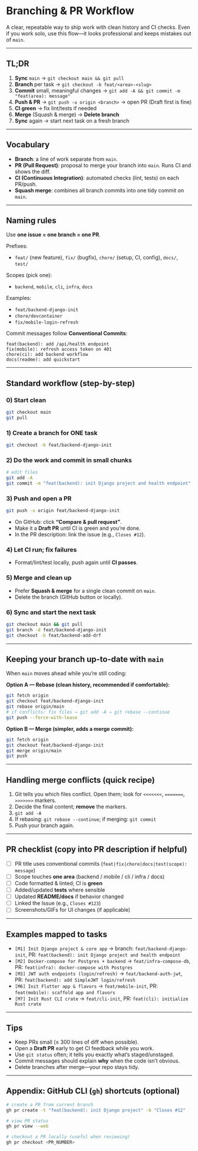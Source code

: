# Branching & PR Workflow

A clear, repeatable way to ship work with clean history and CI checks. Even if you work solo, use this flow—it looks professional and keeps mistakes out of `main`.

---

## TL;DR
1) **Sync** `main` → `git checkout main && git pull`
2) **Branch** per task → `git checkout -b feat/<area>-<slug>`
3) **Commit** small, meaningful changes → `git add -A && git commit -m "feat(area): message"`
4) **Push & PR** → `git push -u origin <branch>` → open PR (Draft first is fine)
5) **CI green** → fix lint/tests if needed
6) **Merge** (Squash & merge) → **Delete branch**
7) **Sync** again → start next task on a fresh branch

---

## Vocabulary
- **Branch**: a line of work separate from `main`.
- **PR (Pull Request)**: proposal to merge your branch into `main`. Runs CI and shows the diff.
- **CI (Continuous Integration)**: automated checks (lint, tests) on each PR/push.
- **Squash merge**: combines all branch commits into one tidy commit on `main`.

---

## Naming rules
Use **one issue = one branch = one PR**.

Prefixes:
- `feat/` (new feature), `fix/` (bugfix), `chore/` (setup, CI, config), `docs/`, `test/`

Scopes (pick one):
- `backend`, `mobile`, `cli`, `infra`, `docs`

Examples:
- `feat/backend-django-init`
- `chore/devcontainer`
- `fix/mobile-login-refresh`

Commit messages follow **Conventional Commits**:
```
feat(backend): add /api/health endpoint
fix(mobile): refresh access token on 401
chore(ci): add backend workflow
docs(readme): add quickstart
```

---

## Standard workflow (step-by-step)

### 0) Start clean
```bash
git checkout main
git pull
```

### 1) Create a branch for ONE task
```bash
git checkout -b feat/backend-django-init
```

### 2) Do the work and commit in small chunks
```bash
# edit files
git add -A
git commit -m "feat(backend): init Django project and health endpoint"
```

### 3) Push and open a PR
```bash
git push -u origin feat/backend-django-init
```
- On GitHub: click **“Compare & pull request”**.
- Make it a **Draft PR** until CI is green and you’re done.
- In the PR description: link the issue (e.g., `Closes #12`).

### 4) Let CI run; fix failures
- Format/lint/test locally, push again until **CI passes**.

### 5) Merge and clean up
- Prefer **Squash & merge** for a single clean commit on `main`.
- Delete the branch (GitHub button or locally).

### 6) Sync and start the next task
```bash
git checkout main && git pull
git branch -d feat/backend-django-init
git checkout -b feat/backend-add-drf
```

---

## Keeping your branch up-to-date with `main`

When `main` moves ahead while you’re still coding:

**Option A — Rebase (clean history, recommended if comfortable):**
```bash
git fetch origin
git checkout feat/backend-django-init
git rebase origin/main
# if conflicts: fix files → git add -A → git rebase --continue
git push --force-with-lease
```

**Option B — Merge (simpler, adds a merge commit):**
```bash
git fetch origin
git checkout feat/backend-django-init
git merge origin/main
git push
```

---

## Handling merge conflicts (quick recipe)
1) Git tells you which files conflict. Open them; look for `<<<<<<<`, `=======`, `>>>>>>>` markers.  
2) Decide the final content; **remove** the markers.  
3) `git add -A`  
4) If rebasing: `git rebase --continue`; if merging: `git commit`  
5) Push your branch again.

---

## PR checklist (copy into PR description if helpful)
- [ ] PR title uses conventional commits (`feat|fix|chore|docs|test(scope): message`)
- [ ] Scope touches **one area** (backend / mobile / cli / infra / docs)
- [ ] Code formatted & linted; CI is **green**
- [ ] Added/updated **tests** where sensible
- [ ] Updated **README/docs** if behavior changed
- [ ] Linked the Issue (e.g., `Closes #123`)
- [ ] Screenshots/GIFs for UI changes (if applicable)

---

## Examples mapped to tasks
- `[M1] Init Django project & core app` → branch: `feat/backend-django-init`, PR: `feat(backend): init Django project and health endpoint`
- `[M2] Docker-compose for Postgres + backend` → `feat/infra-compose-db`, PR: `feat(infra): docker-compose with Postgres`
- `[M3] JWT auth endpoints (login/refresh)` → `feat/backend-auth-jwt`, PR: `feat(backend): add SimpleJWT login/refresh`
- `[M6] Init Flutter app & flavors` → `feat/mobile-init`, PR: `feat(mobile): scaffold app and flavors`
- `[M7] Init Rust CLI crate` → `feat/cli-init`, PR: `feat(cli): initialize Rust crate`

---

## Tips
- Keep PRs small (≤ 300 lines of diff when possible).
- Open a **Draft PR** early to get CI feedback while you work.
- Use `git status` often; it tells you exactly what’s staged/unstaged.
- Commit messages should explain **why** when the code isn’t obvious.
- Delete branches after merge—your repo stays tidy.

---

## Appendix: GitHub CLI (`gh`) shortcuts (optional)
```bash
# create a PR from current branch
gh pr create -t "feat(backend): init Django project" -b "Closes #12"

# view PR status
gh pr view --web

# checkout a PR locally (useful when reviewing)
gh pr checkout <PR_NUMBER>
```
